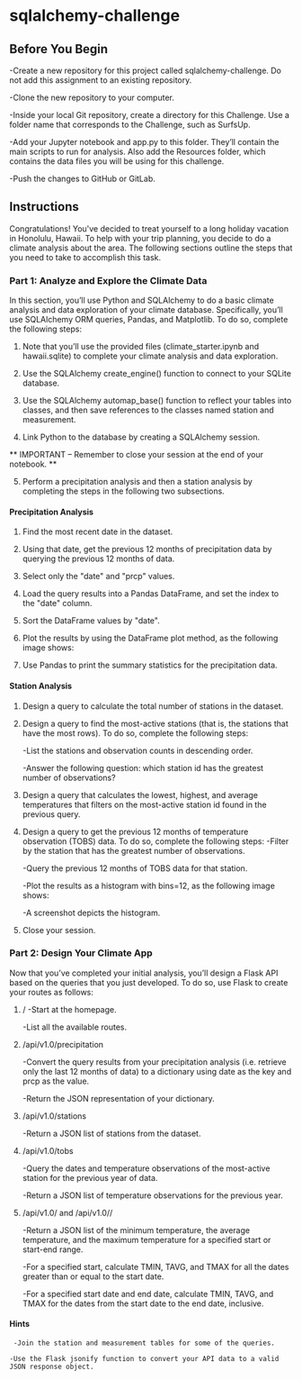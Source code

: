# sqlalchemy-challenge

## Before You Begin

-Create a new repository for this project called sqlalchemy-challenge. Do not add this assignment to an existing repository.

-Clone the new repository to your computer.

-Inside your local Git repository, create a directory for this Challenge. Use a folder name that corresponds to the Challenge, such as SurfsUp.

-Add your Jupyter notebook and app.py to this folder. They’ll contain the main scripts to run for analysis. Also add the Resources folder, which contains the data files you will be using for this challenge.

-Push the changes to GitHub or GitLab.

## Instructions

Congratulations! You've decided to treat yourself to a long holiday vacation in Honolulu, Hawaii. To help with your trip planning, you decide to do a climate analysis about the area. The following sections outline the steps that you need to take to accomplish this task.

### Part 1: Analyze and Explore the Climate Data

In this section, you’ll use Python and SQLAlchemy to do a basic climate analysis and data exploration of your climate database. Specifically, you’ll use SQLAlchemy ORM queries, Pandas, and Matplotlib. To do so, complete the following steps:

1. Note that you’ll use the provided files (climate_starter.ipynb and hawaii.sqlite) to complete your climate analysis and data exploration.

2. Use the SQLAlchemy create_engine() function to connect to your SQLite database.

3. Use the SQLAlchemy automap_base() function to reflect your tables into classes, and then save references to the classes named station and measurement.

4. Link Python to the database by creating a SQLAlchemy session.

** IMPORTANT – Remember to close your session at the end of your notebook. **

5. Perform a precipitation analysis and then a station analysis by completing the steps in the following two subsections.

#### Precipitation Analysis

1. Find the most recent date in the dataset.

2. Using that date, get the previous 12 months of precipitation data by querying the previous 12 months of data.

3. Select only the "date" and "prcp" values.

4. Load the query results into a Pandas DataFrame, and set the index to the "date" column.

5. Sort the DataFrame values by "date".

6. Plot the results by using the DataFrame plot method, as the following image shows:

7. Use Pandas to print the summary statistics for the precipitation data.

#### Station Analysis

1. Design a query to calculate the total number of stations in the dataset.

2. Design a query to find the most-active stations (that is, the stations that have the most rows). To do so, complete the following steps:

    -List the stations and observation counts in descending order.
    
    -Answer the following question: which station id has the greatest number of observations?

3. Design a query that calculates the lowest, highest, and average temperatures that filters on the most-active station id found in the previous query.

4. Design a query to get the previous 12 months of temperature observation (TOBS) data. To do so, complete the following steps:
    -Filter by the station that has the greatest number of observations.
    
    -Query the previous 12 months of TOBS data for that station.
    
    -Plot the results as a histogram with bins=12, as the following image shows:
    
    -A screenshot depicts the histogram.

5. Close your session.

### Part 2: Design Your Climate App

Now that you’ve completed your initial analysis, you’ll design a Flask API based on the queries that you just developed. To do so, use Flask to create your routes as follows:

1. /
    -Start at the homepage.
    
    -List all the available routes.
    
2. /api/v1.0/precipitation

    -Convert the query results from your precipitation analysis (i.e. retrieve only the last 12 months of data) to a dictionary using date as the key and prcp as the value.

    -Return the JSON representation of your dictionary.

3. /api/v1.0/stations

    -Return a JSON list of stations from the dataset.

4. /api/v1.0/tobs

    -Query the dates and temperature observations of the most-active station for the previous year of data.
    
    -Return a JSON list of temperature observations for the previous year.

5. /api/v1.0/<start> and /api/v1.0/<start>/<end>

    -Return a JSON list of the minimum temperature, the average temperature, and the maximum temperature for a specified start or start-end range.

    -For a specified start, calculate TMIN, TAVG, and TMAX for all the dates greater than or equal to the start date.

    -For a specified start date and end date, calculate TMIN, TAVG, and TMAX for the dates from the start date to the end date, inclusive.

#### Hints

     -Join the station and measurement tables for some of the queries.

    -Use the Flask jsonify function to convert your API data to a valid JSON response object.
